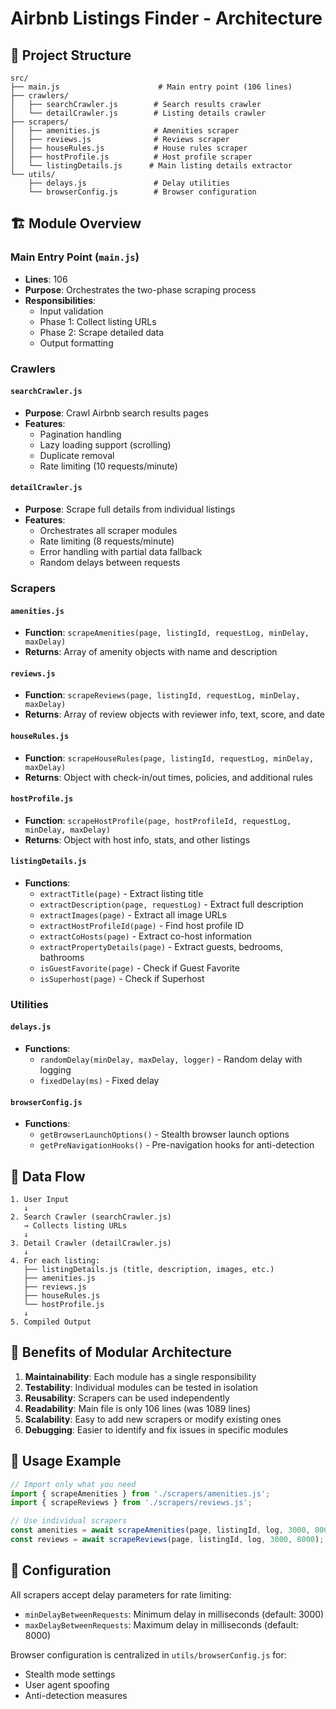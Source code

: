 # Airbnb Listings Finder - Architecture

## 📁 Project Structure

```
src/
├── main.js                      # Main entry point (106 lines)
├── crawlers/
│   ├── searchCrawler.js        # Search results crawler
│   └── detailCrawler.js        # Listing details crawler
├── scrapers/
│   ├── amenities.js            # Amenities scraper
│   ├── reviews.js              # Reviews scraper
│   ├── houseRules.js           # House rules scraper
│   ├── hostProfile.js          # Host profile scraper
│   └── listingDetails.js      # Main listing details extractor
└── utils/
    ├── delays.js               # Delay utilities
    └── browserConfig.js        # Browser configuration
```

## 🏗️ Module Overview

### **Main Entry Point** (`main.js`)
- **Lines**: 106
- **Purpose**: Orchestrates the two-phase scraping process
- **Responsibilities**:
  - Input validation
  - Phase 1: Collect listing URLs
  - Phase 2: Scrape detailed data
  - Output formatting

### **Crawlers**

#### `searchCrawler.js`
- **Purpose**: Crawl Airbnb search results pages
- **Features**:
  - Pagination handling
  - Lazy loading support (scrolling)
  - Duplicate removal
  - Rate limiting (10 requests/minute)

#### `detailCrawler.js`
- **Purpose**: Scrape full details from individual listings
- **Features**:
  - Orchestrates all scraper modules
  - Rate limiting (8 requests/minute)
  - Error handling with partial data fallback
  - Random delays between requests

### **Scrapers**

#### `amenities.js`
- **Function**: `scrapeAmenities(page, listingId, requestLog, minDelay, maxDelay)`
- **Returns**: Array of amenity objects with name and description

#### `reviews.js`
- **Function**: `scrapeReviews(page, listingId, requestLog, minDelay, maxDelay)`
- **Returns**: Array of review objects with reviewer info, text, score, and date

#### `houseRules.js`
- **Function**: `scrapeHouseRules(page, listingId, requestLog, minDelay, maxDelay)`
- **Returns**: Object with check-in/out times, policies, and additional rules

#### `hostProfile.js`
- **Function**: `scrapeHostProfile(page, hostProfileId, requestLog, minDelay, maxDelay)`
- **Returns**: Object with host info, stats, and other listings

#### `listingDetails.js`
- **Functions**:
  - `extractTitle(page)` - Extract listing title
  - `extractDescription(page, requestLog)` - Extract full description
  - `extractImages(page)` - Extract all image URLs
  - `extractHostProfileId(page)` - Find host profile ID
  - `extractCoHosts(page)` - Extract co-host information
  - `extractPropertyDetails(page)` - Extract guests, bedrooms, bathrooms
  - `isGuestFavorite(page)` - Check if Guest Favorite
  - `isSuperhost(page)` - Check if Superhost

### **Utilities**

#### `delays.js`
- **Functions**:
  - `randomDelay(minDelay, maxDelay, logger)` - Random delay with logging
  - `fixedDelay(ms)` - Fixed delay

#### `browserConfig.js`
- **Functions**:
  - `getBrowserLaunchOptions()` - Stealth browser launch options
  - `getPreNavigationHooks()` - Pre-navigation hooks for anti-detection

## 🔄 Data Flow

```
1. User Input
   ↓
2. Search Crawler (searchCrawler.js)
   → Collects listing URLs
   ↓
3. Detail Crawler (detailCrawler.js)
   ↓
4. For each listing:
   ├── listingDetails.js (title, description, images, etc.)
   ├── amenities.js
   ├── reviews.js
   ├── houseRules.js
   └── hostProfile.js
   ↓
5. Compiled Output
```

## 🎯 Benefits of Modular Architecture

1. **Maintainability**: Each module has a single responsibility
2. **Testability**: Individual modules can be tested in isolation
3. **Reusability**: Scrapers can be used independently
4. **Readability**: Main file is only 106 lines (was 1089 lines)
5. **Scalability**: Easy to add new scrapers or modify existing ones
6. **Debugging**: Easier to identify and fix issues in specific modules

## 🚀 Usage Example

```javascript
// Import only what you need
import { scrapeAmenities } from './scrapers/amenities.js';
import { scrapeReviews } from './scrapers/reviews.js';

// Use individual scrapers
const amenities = await scrapeAmenities(page, listingId, log, 3000, 8000);
const reviews = await scrapeReviews(page, listingId, log, 3000, 8000);
```

## 🔧 Configuration

All scrapers accept delay parameters for rate limiting:
- `minDelayBetweenRequests`: Minimum delay in milliseconds (default: 3000)
- `maxDelayBetweenRequests`: Maximum delay in milliseconds (default: 8000)

Browser configuration is centralized in `utils/browserConfig.js` for:
- Stealth mode settings
- User agent spoofing
- Anti-detection measures
